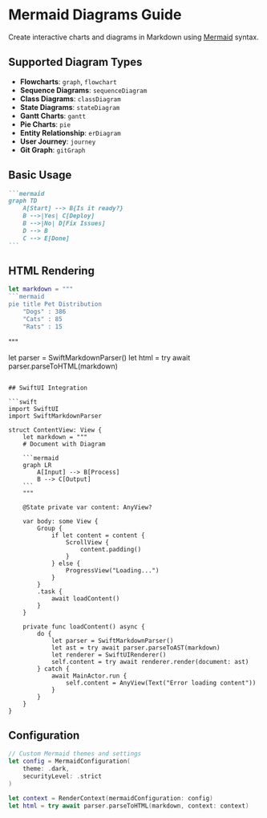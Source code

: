 # Mermaid Diagrams Guide

Create interactive charts and diagrams in Markdown using [Mermaid](https://mermaid.js.org/) syntax.

## Supported Diagram Types

- **Flowcharts**: `graph`, `flowchart`
- **Sequence Diagrams**: `sequenceDiagram` 
- **Class Diagrams**: `classDiagram`
- **State Diagrams**: `stateDiagram`
- **Gantt Charts**: `gantt`
- **Pie Charts**: `pie`
- **Entity Relationship**: `erDiagram`
- **User Journey**: `journey`
- **Git Graph**: `gitGraph`

## Basic Usage

````markdown
```mermaid
graph TD
    A[Start] --> B{Is it ready?}
    B -->|Yes| C[Deploy]
    B -->|No| D[Fix Issues]
    D --> B
    C --> E[Done]
```
````

## HTML Rendering

```swift
let markdown = """
```mermaid
pie title Pet Distribution
    "Dogs" : 386
    "Cats" : 85  
    "Rats" : 15
```
"""

let parser = SwiftMarkdownParser()
let html = try await parser.parseToHTML(markdown)
```

## SwiftUI Integration

```swift
import SwiftUI
import SwiftMarkdownParser

struct ContentView: View {
    let markdown = """
    # Document with Diagram
    
    ```mermaid
    graph LR
        A[Input] --> B[Process]
        B --> C[Output]
    ```
    """
    
    @State private var content: AnyView?
    
    var body: some View {
        Group {
            if let content = content {
                ScrollView {
                    content.padding()
                }
            } else {
                ProgressView("Loading...")
            }
        }
        .task {
            await loadContent()
        }
    }
    
    private func loadContent() async {
        do {
            let parser = SwiftMarkdownParser()
            let ast = try await parser.parseToAST(markdown)
            let renderer = SwiftUIRenderer()
            self.content = try await renderer.render(document: ast)
        } catch {
            await MainActor.run {
                self.content = AnyView(Text("Error loading content"))
            }
        }
    }
}
```

## Configuration

```swift
// Custom Mermaid themes and settings
let config = MermaidConfiguration(
    theme: .dark,
    securityLevel: .strict
)

let context = RenderContext(mermaidConfiguration: config)
let html = try await parser.parseToHTML(markdown, context: context)
```